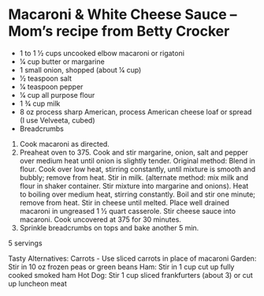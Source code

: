 # Macaroni & White Cheese Sauce – Mom’s recipe from Betty Crocker

* 1 to 1 1⁄2 cups uncooked elbow macaroni or rigatoni
* 1⁄4 cup butter or margarine
* 1 small onion, shopped (about 1⁄4 cup)
* 1⁄2 teaspoon salt
* 1⁄4 teaspoon pepper
* 1⁄4 cup all purpose flour
* 1 3⁄4 cup milk
* 8 oz process sharp American, process American cheese loaf or spread (I use Velveeta, cubed)
* Breadcrumbs

1. Cook macaroni as directed. 
2. Preaheat oven to 375. Cook and stir margarine, onion, salt and pepper over medium heat until onion is slightly tender. Original method: Blend in flour. Cook over low heat, stirring constantly, until mixture is smooth and bubbly; remove from heat. Stir in milk. (alternate method: mix milk and flour in shaker container. Stir mixture into margarine and onions). Heat to boiling over medium heat, stirring constantly. Boil and stir one minute; remove from heat. Stir in cheese until melted. Place well drained macaroni in ungreased 1 1⁄2 quart casserole. Stir cheese sauce into macaroni. Cook uncovered at 375 for 30 minutes. 
3. Sprinkle breadcrumbs on tops and bake another 5 min.

5 servings

Tasty Alternatives:
Carrots - Use sliced carrots in place of macaroni
Garden: Stir in 10 oz frozen peas or green beans
Ham: Stir in 1 cup cut up fully cooked smoked ham
Hot Dog: Stir 1 cup sliced frankfurters (about 3) or cut up luncheon meat
